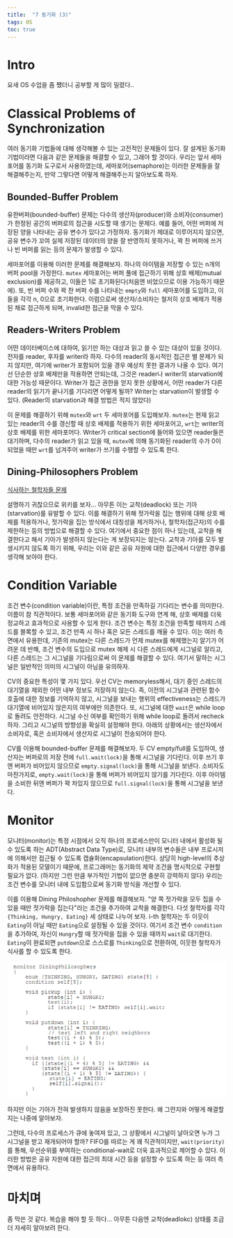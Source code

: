 ```yaml
---
title:  "7 동기화 (3)"
tags: OS
toc: true
---
```


# Intro
요새 OS 수업을 좀 쨌더니 공부할 게 많이 밀렸다..


# Classical Problems of Synchronization
여러 동기화 기법들에 대해 생각해볼 수 있는 고전적인 문제들이 있다. 잘 설계된 동기화 기법이라면 다음과 같은 문제들을 해결할 수 있고, 그래야 할 것이다. 우리는 앞서 세마포어를 동기화 도구로서 사용하였는데, 세마포어(semaphore)는 이러한 문제들을 잘 해결해주는지, 만약 그렇다면 어떻게 해결해주는지 알아보도록 하자.

## Bounded-Buffer Problem
유한버퍼(bounded-buffer) 문제는 다수의 생산자(producer)와 소비자(consumer)가 한정된 공간의 버퍼로의 접근을 시도할 때 생기는 문제다. 예를 들어, 어떤 버퍼에 저장된 양을 나타내는 공유 변수가 있다고 가정하자. 동기화가 제대로 이루어지지 않으면, 공유 변수가 꼬여 실제 저장된 데이터의 양을 잘 반영하지 못하거나, 꽉 찬 버퍼에 쓰거나 빈 버퍼를 읽는 등의 문제가 발생할 수 있다.

세마포어를 이용해 이러한 문제를 해결해보자. 하나의 아이템을 저장할 수 있는 n개의 버퍼 pool을 가정한다. `mutex` 세마포어는 버퍼 풀에 접근하기 위해 상호 배제(mutual exclusion)를 제공하고, 이들은 1로 초기화된다(처음엔 비었으므로 이용 가능하기 때문에). 또, 빈 버퍼 수와 꽉 찬 버퍼 수를 나타내는 `empty`와 `full` 세마포어를 도입하고, 이들을 각각 n, 0으로 초기화한다. 이럼으로써 생산자/소비자는 철저히 상호 배제가 적용된 채로 접근하게 되며, invalid한 접근을 막을 수 있다.

## Readers-Writers Problem
어떤 데이터베이스에 대하여, 읽기만 하는 대상과 읽고 쓸 수 있는 대상이 있을 것이다. 전자를 reader, 후자를 writer라 하자. 다수의 reader의 동시적인 접근은 별 문제가 되지 않지만, 여기에 writer가 포함되어 있을 경우 예상치 못한 결과가 나올 수 있다. 여기선 단순한 상호 배제만을 적용하면 안되는데, 그것은 reader나 writer의 starvation에 대한 가능성 때문이다. Writer가 접근 권한을 얻지 못한 상황에서, 어떤 reader가 다른 reader의 읽기가 끝나기를 기다리면 어떻게 될까? Writer는 starvation이 발생할 수 있다. (Reader의 starvation과 해결 방법은 적지 않았다)

이 문제를 해결하기 위해 `mutex`와 `wrt` 두 세마포어를 도입해보자. `mutex`는 현재 읽고 있는 reader의 수를 갱신할 때 상호 배제를 적용하기 위한 세마포어고, `wrt`는 writer의 상호 배제를 위한 세마포어다. Writer가 critical section에 들어와 있으면 reader들은 대기하며, 다수의 reader가 읽고 있을 때, `mutex`에 의해 동기화된 reader의 수가 0이 되었을 때만 `wrt`를 넘겨주어 writer가 쓰기를 수행할 수 있도록 한다.

## Dining-Philosophers Problem
[식사하는 철학자들 문제](https://ko.wikipedia.org/wiki/%EC%8B%9D%EC%82%AC%ED%95%98%EB%8A%94_%EC%B2%A0%ED%95%99%EC%9E%90%EB%93%A4_%EB%AC%B8%EC%A0%9C)

설명하기 귀찮으므로 위키를 보자... 아무튼 이는 교착(deadlock) 또는 기아(starvation)를 유발할 수 있다. 이를 해결하기 위해 젓가락을 집는 행위에 대해 상호 배제를 적용하거나, 젓가락을 집는 방식에서 대칭성을 제거하거나, 철학자(접근자)의 수를 제한하는 등의 방법으로 해결할 수 있다. 여기에서 중요한 점이 하나 있는데, 교착을 해결한다고 해서 기아가 발생하지 않는다는 게 보장되지는 않는다. 교착과 기아를 모두 발생시키지 않도록 하기 위해, 우리는 이와 같은 공유 자원에 대한 접근에서 다양한 경우를 생각해 보아야 한다.


# Condition Variable
조건 변수(condition variable)이란, 특정 조건을 만족하길 기다리는 변수를 의미한다. 이름이 참 직관적이다. 보통 세마포어와 같은 동기화 도구와 연계 해, 상호 배제를 더욱 정교하고 효과적으로 사용할 수 있게 한다. 조건 변수는 특정 조건을 만족할 때까지 스레드를 블록할 수 있고, 조건 만족 시 하나 혹은 모든 스레드를 깨울 수 있다. 이는 여러 측면에서 유용한데, 기존의 mutex는 다른 스레드가 언제 mutex를 해제했는지 알기가 어려운 데 반해, 조건 변수의 도입으로 mutex 해제 시 다른 스레드에게 시그널로 알리고, 다른 스레드는 그 시그널을 기다림으로써 이 문제를 해결할 수 있다. 여기서 말하는 시그널은 일반적인 의미의 시그널이 아님을 유의하자.

CV의 중요한 특성이 몇 가지 있다. 우선 CV는 memoryless해서, 대기 중인 스레드의 대기열을 제외한 어떤 내부 정보도 저장하지 않는다. 즉, 이전의 시그널과 관련된 함수 호출에 대한 정보를 기억하지 않고, 시그널을 보내는 행위의 effectiveness는 스레드가 대기열에 비어있지 않은지의 여부에만 의존한다. 또, 시그널에 대한 `wait`은 while loop로 돌려도 안전하다. 시그널 수신 여부를 확인하기 위해 while loop로 돌려서 recheck하자. 그리고 시그널의 방향성을 확실히 설정해야 한다. 아래의 상황에서는 생산자에서 소비자로, 혹은 소비자에서 생산자로 시그널이 전송되어야 한다.

CV를 이용해 bounded-buffer 문제를 해결해보자. 두 CV empty/full를 도입하여, 생산자는 버퍼로의 저장 전에 `full.wait(lock)`을 통해 시그널을 기다린다. 이후 쓰기 후엔 버퍼가 비어있지 않으므로 `empty.signal(lock)`을 통해 시그널을 보낸다. 소비자도 마찬가지로, `empty.wait(lock)`을 통해 버퍼가 비어있지 않기를 기다린다. 이후 아이템을 소비한 뒤엔 버퍼가 꽉 차있지 않으므로 `full.signal(lock)`을 통해 시그널을 보낸다.


# Monitor
모니터(monitor)는 특정 시점에서 오직 하나의 프로세스만이 모니터 내에서 활성화 될 수 있도록 하는 ADT(Abstract Data Type)로, 모니터 내부의 변수들은 내부 프로시저에 의해서만 접근될 수 있도록 캡슐화(encapsulation)한다. 상당히 high-level의 추상화가 적용된 모델이기 때문에, 프로그래머는 동기화의 제약 조건을 명시적으로 구현할 필요가 없다. (하지만 그런 만큼 부가적인 기법이 없으면 충분히 강력하지 않다) 우리는 조건 변수를 모니터 내에 도입함으로써 동기화 방식을 개선할 수 있다.

이를 이용해 Dining Philoshopher 문제를 해결해보자. "양 쪽 젓가락을 모두 집을 수 있을 때만 젓가락을 집는다"라는 조건을 추가하여 교착을 해결한다. 다섯 철학자를 각각 `{Thinking, Hungry, Eating}` 세 상태로 나누어 보자. i-th 철학자는 두 이웃이 `Eating`이 아닐 때만 `Eating`으로 설정될 수 있을 것이다. 여기서 조건 변수 `condition`을 추가하여, 자신이 `Hungry`할 때 젓가락을 집을 수 있을 때까지 `wait`로 대기한다. `Eating`이 완료되면 `putdown`으로 스스로를 `Thinking`으로 전환하여, 이웃한 철학자가 식사를 할 수 있도록 한다.

![](/imgs/os/os19.png)

하지만 이는 기아가 전혀 발생하지 않음을 보장하진 못한다. 왜 그런지와 어떻게 해결할지는 나중에 알아보자.

그런데, 다수의 프로세스가 큐에 놓여져 있고, 그 상황에서 시그널이 날아오면 누가 그 시그널을 받고 재개되어야 할까? FIFO를 따르는 게 꽤 직관적이지만, `wait(priority)`를 통해, 우선순위를 부여하는 conditional-wait로 더욱 효과적으로 제어할 수 있다. 이러한 방법은 공유 자원에 대한 접근의 최대 시간 등을 설정할 수 있도록 하는 등 여러 측면에서 유용하다.


# 마치며
좀 막쓴 것 같다. 복습을 해야 할 듯 하다... 아무튼 다음엔 교착(deadlokc) 상태를 조금 더 자세히 알아보려 한다.







